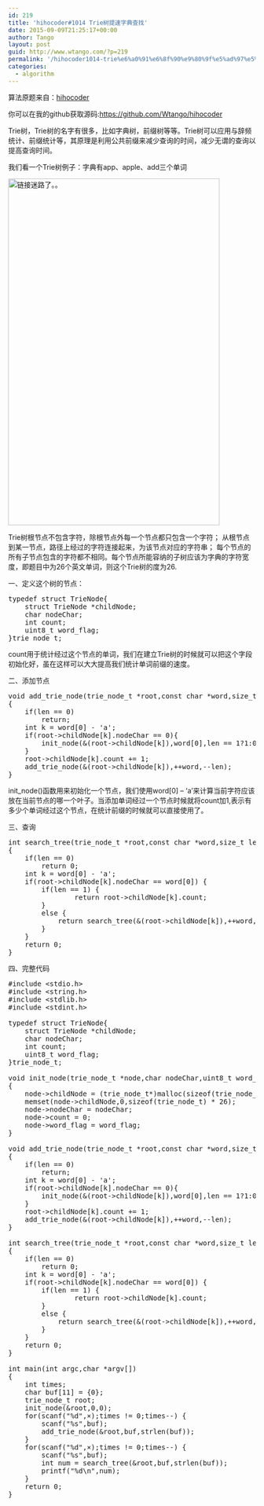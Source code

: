 ```yaml
---
id: 219
title: 'hihocoder#1014 Trie树提速字典查找'
date: 2015-09-09T21:25:17+00:00
author: Tango
layout: post
guid: http://www.wtango.com/?p=219
permalink: '/hihocoder1014-trie%e6%a0%91%e6%8f%90%e9%80%9f%e5%ad%97%e5%85%b8%e6%9f%a5%e6%89%be/'
categories:
  - algorithm
---
```

算法原题来自：<a href="http://hihocoder.com/problemset/problem/1014" target="_blank">hihocoder</a>

你可以在我的github获取源码:<https://github.com/Wtango/hihocoder>

Trie树，Trie树的名字有很多，比如字典树，前缀树等等。Trie树可以应用与辞频统计、前缀统计等，其原理是利用公共前缀来减少查询的时间，减少无谓的查询以提高查询时间。

<!--more-->

我们看一个Trie树例子：字典有app、apple、add三个单词

<img class="alignnone" src="http://media.hihocoder.com//problem_images/20140712/14051554971354.jpg" alt="链接迷路了。。" width="430" height="706" />

Trie树根节点不包含字符，除根节点外每一个节点都只包含一个字符； 从根节点到某一节点，路径上经过的字符连接起来，为该节点对应的字符串； 每个节点的所有子节点包含的字符都不相同。每个节点所能容纳的子树应该为字典的字符宽度，即题目中为26个英文单词，则这个Trie树的度为26.

一、定义这个树的节点：

<pre class="brush: cpp; title: ; notranslate" title="">typedef struct TrieNode{
	struct TrieNode *childNode;
	char nodeChar;
	int count;
	uint8_t word_flag;	
}trie_node_t;
</pre>

count用于统计经过这个节点的单词，我们在建立Trie树的时候就可以把这个字段初始化好，虽在这样可以大大提高我们统计单词前缀的速度。

二、添加节点

<pre class="brush: cpp; title: ; notranslate" title="">void add_trie_node(trie_node_t *root,const char *word,size_t len)
{
	if(len == 0)
		return;
	int k = word[0] - 'a';
	if(root-&gt;childNode[k].nodeChar == 0){
		init_node(&(root-&gt;childNode[k]),word[0],len == 1?1:0);
	}
	root-&gt;childNode[k].count += 1;
	add_trie_node(&(root-&gt;childNode[k]),++word,--len);
}
</pre>

init_node()函数用来初始化一个节点，我们使用word[0] &#8211; &#8216;a&#8217;来计算当前字符应该放在当前节点的哪一个叶子。当添加单词经过一个节点时候就将count加1,表示有多少个单词经过这个节点，在统计前缀的时候就可以直接使用了。

三、查询

<pre class="brush: cpp; title: ; notranslate" title="">int search_tree(trie_node_t *root,const char *word,size_t len)
{
	if(len == 0)
		return 0;
	int k = word[0] - 'a';
	if(root-&gt;childNode[k].nodeChar == word[0]) {
		if(len == 1) {
				return root-&gt;childNode[k].count;
		}
		else {
			return search_tree(&(root-&gt;childNode[k]),++word,--len);
		}
	}
	return 0;
}
</pre>

四、完整代码

<pre class="brush: cpp; title: ; notranslate" title="">#include &lt;stdio.h&gt;
#include &lt;string.h&gt;
#include &lt;stdlib.h&gt;
#include &lt;stdint.h&gt;

typedef struct TrieNode{
	struct TrieNode *childNode;
	char nodeChar;
	int count;
	uint8_t word_flag;	
}trie_node_t;

void init_node(trie_node_t *node,char nodeChar,uint8_t word_flag)
{
	node-&gt;childNode = (trie_node_t*)malloc(sizeof(trie_node_t) * 26);
	memset(node-&gt;childNode,0,sizeof(trie_node_t) * 26);
	node-&gt;nodeChar = nodeChar;
	node-&gt;count = 0;
	node-&gt;word_flag = word_flag;
}

void add_trie_node(trie_node_t *root,const char *word,size_t len)
{
	if(len == 0)
		return;
	int k = word[0] - 'a';
	if(root-&gt;childNode[k].nodeChar == 0){
		init_node(&(root-&gt;childNode[k]),word[0],len == 1?1:0);
	}
	root-&gt;childNode[k].count += 1;
	add_trie_node(&(root-&gt;childNode[k]),++word,--len);
}

int search_tree(trie_node_t *root,const char *word,size_t len)
{
	if(len == 0)
		return 0;
	int k = word[0] - 'a';
	if(root-&gt;childNode[k].nodeChar == word[0]) {
		if(len == 1) {
				return root-&gt;childNode[k].count;
		}
		else {
			return search_tree(&(root-&gt;childNode[k]),++word,--len);
		}
	}
	return 0;
}

int main(int argc,char *argv[])
{
	int times;
	char buf[11] = {0};
	trie_node_t root;
	init_node(&root,0,0);
	for(scanf("%d",&times);times != 0;times--) {
		scanf("%s",buf);
		add_trie_node(&root,buf,strlen(buf));
	}
	for(scanf("%d",&times);times != 0;times--) {
		scanf("%s",buf);
		int num = search_tree(&root,buf,strlen(buf));
		printf("%d\n",num);
	}
	return 0;
}
</pre>